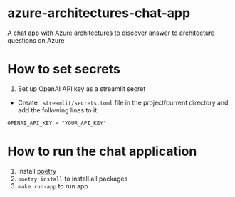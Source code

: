 # azure-architectures-chat-app
A chat app with Azure architectures to discover answer to architecture questions on Azure


# How to set secrets

1. Set up OpenAI API key as a streamlit secret
- Create `.streamlit/secrets.toml` file in the project/current directory and add the following lines to it:

`OPENAI_API_KEY = "YOUR_API_KEY"`

# How to run the chat application
1. Install [poetry](https://python-poetry.org/)
2. `poetry install` to install all packages
3. `make run-app` to run app